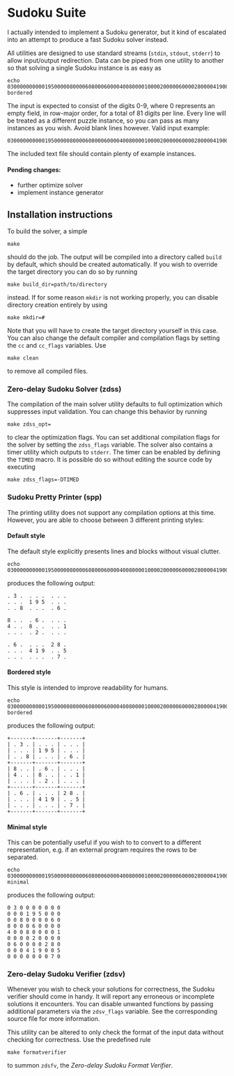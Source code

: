 # Sudoku Suite

I actually intended to implement a Sudoku generator, but it kind of
escalated into an attempt to produce a fast Sudoku solver instead.

All utilities are designed to use standard streams (`stdin`, `stdout`, `stderr`)
to allow input/output redirection. Data can be piped from one utility
to another so that solving a single Sudoku instance is as easy as

    echo 030000000000195000008000060800060000400800001000020000060000280000419005000000070|zdss|spp bordered

The input is expected to consist of the digits 0-9, where 0 represents an empty
field, in row-major order, for a total of 81 digits per line.
Every line will be treated as a different puzzle instance, so you can pass
as many instances as you wish. Avoid blank lines however. Valid input example:

    030000000000195000008000060800060000400800001000020000060000280000419005000000070

The included text file should contain plenty of example instances.

#### Pending changes:
- further optimize solver
- implement instance generator


## Installation instructions

To build the solver, a simple

    make

should do the job. The output will be compiled into a directory called `build`
by default, which should be created automatically. If you wish to override the
target directory you can do so by running

    make build_dir=path/to/directory

instead. If for some reason `mkdir` is not working properly,
you can disable directory creation entirely by using

    make mkdir=#

Note that you will have to create the target directory yourself in this case.
You can also change the default compiler and compilation flags by setting the
`cc` and `cc_flags` variables. Use

    make clean

to remove all compiled files.


### Zero-delay Sudoku Solver (zdss)

The compilation of the main solver utility defaults to full optimization
which suppresses input validation. You can change this behavior by running

    make zdss_opt=

to clear the optimization flags. You can set additional compilation flags
for the solver by setting the `zdss_flags` variable. The solver also contains
a timer utility which outputs to `stderr`. The timer can be enabled by
defining the `TIMED` macro. It is possible do so without editing the
source code by executing

    make zdss_flags=-DTIMED


### Sudoku Pretty Printer (spp)

The printing utility does not support any compilation options at this time.
However, you are able to choose between 3 different printing styles:

#### Default style

The default style explicitly presents lines and blocks without visual clutter.

    echo 030000000000195000008000060800060000400800001000020000060000280000419005000000070|spp

produces the following output:

    . 3 .  . . .  . . .
    . . .  1 9 5  . . .
    . . 8  . . .  . 6 .

    8 . .  . 6 .  . . .
    4 . .  8 . .  . . 1
    . . .  . 2 .  . . .

    . 6 .  . . .  2 8 .
    . . .  4 1 9  . . 5
    . . .  . . .  . 7 .

#### Bordered style

This style is intended to improve readability for humans.

    echo 030000000000195000008000060800060000400800001000020000060000280000419005000000070|spp bordered

produces the following output:

    +-------+-------+-------+
    | . 3 . | . . . | . . . |
    | . . . | 1 9 5 | . . . |
    | . . 8 | . . . | . 6 . |
    +-------+-------+-------+
    | 8 . . | . 6 . | . . . |
    | 4 . . | 8 . . | . . 1 |
    | . . . | . 2 . | . . . |
    +-------+-------+-------+
    | . 6 . | . . . | 2 8 . |
    | . . . | 4 1 9 | . . 5 |
    | . . . | . . . | . 7 . |
    +-------+-------+-------+

#### Minimal style

This can be potentially useful if you wish to to convert to a different
representation, e.g. if an external program requires the rows to be separated.

    echo 030000000000195000008000060800060000400800001000020000060000280000419005000000070|spp minimal

produces the following output:

    0 3 0 0 0 0 0 0 0
    0 0 0 1 9 5 0 0 0
    0 0 8 0 0 0 0 6 0
    8 0 0 0 6 0 0 0 0
    4 0 0 8 0 0 0 0 1
    0 0 0 0 2 0 0 0 0
    0 6 0 0 0 0 2 8 0
    0 0 0 4 1 9 0 0 5
    0 0 0 0 0 0 0 7 0


### Zero-delay Sudoku Verifier (zdsv)

Whenever you wish to check your solutions for correctness, the Sudoku
verifier should come in handy. It will report any erroneous or
incomplete solutions it encounters. You can disable unwanted functions
by passing additional parameters via the `zdsv_flags` variable.
See the corresponding source file for more information.

This utility can be altered to only check the format of the input data
without checking for correctness. Use the predefined rule

    make formatverifier

to summon `zdsfv`, the _Zero-delay Sudoku Format Verifier_.
